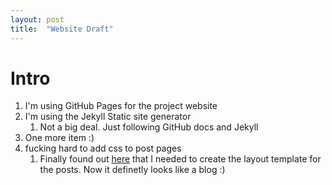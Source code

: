 ```yaml
---
layout: post
title:  "Website Draft"
---
```



# Intro

1.  I'm using GitHub Pages for the project website
1.  I'm using the Jekyll Static site generator
    1.  Not a big deal. Just following GitHub docs and Jekyll
1.  One more item :)
1. fucking hard to add css to post pages
    1.  Finally found out [here](https://jekyllrb.com/docs/step-by-step/08-blogging/) that I needed to create the layout template for the posts. Now it definetly looks like a blog :)
